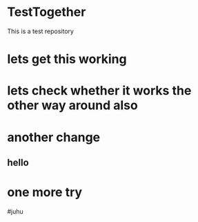 # TestTogether
This is a test repository
# lets get this working
# lets check whether it works the other way around also
# another change
## hello
# one more try
#juhu
